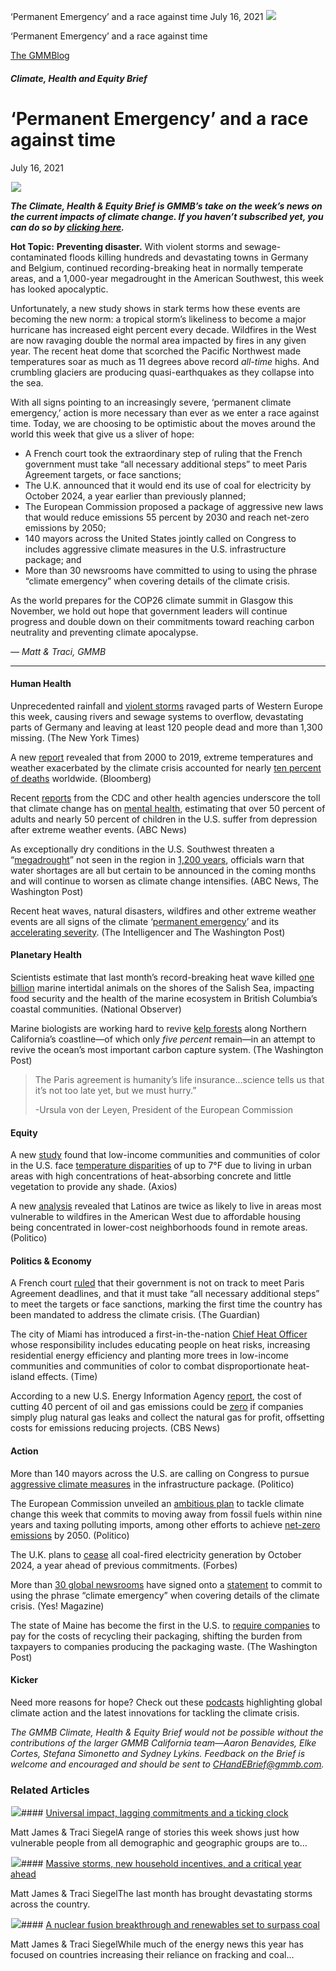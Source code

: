 



‘Permanent Emergency’ and a race against time
July 16, 2021
![](data:image/gif;base64,R0lGODlhAQABAAAAACH5BAEKAAEALAAAAAABAAEAAAICTAEAOw==)![](https://www.gmmb.com/wp-content/uploads/2021/07/germany_flood.png)



‘Permanent Emergency’ and a race against time





 [The GMMBlog](/blog/)



##### Climate, Health and Equity Brief

 ‘Permanent Emergency’ and a race against time
=============================================


July 16, 2021



![](data:image/gif;base64,R0lGODlhAQABAAAAACH5BAEKAAEALAAAAAABAAEAAAICTAEAOw==)![](https://www.gmmb.com/wp-content/uploads/2021/07/germany_flood-552x552.png) 


***The Climate, Health & Equity Brief is GMMB’s take on the week’s news on the current impacts of climate change. If you haven’t subscribed yet, you can do so by [clicking here](https://mailchimp.us4.list-manage.com/subscribe?u=f2f8c4bdabe1a2a83f914e813&id=4a13a601e2).***


**Hot Topic:** **Preventing disaster.** With violent storms and sewage-contaminated floods killing hundreds and devastating towns in Germany and Belgium, continued recording-breaking heat in normally temperate areas, and a 1,000-year megadrought in the American Southwest, this week has looked apocalyptic.


Unfortunately, a new study shows in stark terms how these events are becoming the new norm: a tropical storm’s likeliness to become a major hurricane has increased eight percent every decade. Wildfires in the West are now ravaging double the normal area impacted by fires in any given year. The recent heat dome that scorched the Pacific Northwest made temperatures soar as much as 11 degrees above record *all-time* highs. And crumbling glaciers are producing quasi-earthquakes as they collapse into the sea.


With all signs pointing to an increasingly severe, ‘permanent climate emergency,’ action is more necessary than ever as we enter a race against time. Today, we are choosing to be optimistic about the moves around the world this week that give us a sliver of hope:


* A French court took the extraordinary step of ruling that the French government must take “all necessary additional steps” to meet Paris Agreement targets, or face sanctions;
* The U.K. announced that it would end its use of coal for electricity by October 2024, a year earlier than previously planned;
* The European Commission proposed a package of aggressive new laws that would reduce emissions 55 percent by 2030 and reach net-zero emissions by 2050;
* 140 mayors across the United States jointly called on Congress to includes aggressive climate measures in the U.S. infrastructure package; and
* More than 30 newsrooms have committed to using to using the phrase “climate emergency” when covering details of the climate crisis.


As the world prepares for the COP26 climate summit in Glasgow this November, we hold out hope that government leaders will continue progress and double down on their commitments toward reaching carbon neutrality and preventing climate apocalypse.


*— Matt & Traci, GMMB*




---


#### Human Health


Unprecedented rainfall and [violent storms](https://urldefense.com/v3/__https:/mailchimp.us4.list-manage.com/track/click?u=f2f8c4bdabe1a2a83f914e813&id=cb47d5f9c3&e=17c77271a8__;!!HhhKMSGjjQV-!oAarvI3D88iLQ5HGMLiX3_xiPEj87A0FTlvhPD4XQ1EXpu9pLDYrNEF6Idyt-DAW%24) ravaged parts of Western Europe this week, causing rivers and sewage systems to overflow, devastating parts of Germany and leaving at least 120 people dead and more than 1,300 missing. (The New York Times)


A new [report](https://urldefense.com/v3/__https:/mailchimp.us4.list-manage.com/track/click?u=f2f8c4bdabe1a2a83f914e813&id=8ee3602228&e=17c77271a8__;!!HhhKMSGjjQV-!oAarvI3D88iLQ5HGMLiX3_xiPEj87A0FTlvhPD4XQ1EXpu9pLDYrNEF6Ielj3p-h%24) revealed that from 2000 to 2019, extreme temperatures and weather exacerbated by the climate crisis accounted for nearly [ten percent of deaths](https://urldefense.com/v3/__https:/mailchimp.us4.list-manage.com/track/click?u=f2f8c4bdabe1a2a83f914e813&id=69eb193567&e=17c77271a8__;!!HhhKMSGjjQV-!oAarvI3D88iLQ5HGMLiX3_xiPEj87A0FTlvhPD4XQ1EXpu9pLDYrNEF6IS8Tc63x%24) worldwide. (Bloomberg)


Recent [reports](https://urldefense.com/v3/__https:/mailchimp.us4.list-manage.com/track/click?u=f2f8c4bdabe1a2a83f914e813&id=180c6273d3&e=17c77271a8__;!!HhhKMSGjjQV-!oAarvI3D88iLQ5HGMLiX3_xiPEj87A0FTlvhPD4XQ1EXpu9pLDYrNEF6ITu1_rCL%24) from the CDC and other health agencies underscore the toll that climate change has on [mental health](https://urldefense.com/v3/__https:/mailchimp.us4.list-manage.com/track/click?u=f2f8c4bdabe1a2a83f914e813&id=12567e99b7&e=17c77271a8__;!!HhhKMSGjjQV-!oAarvI3D88iLQ5HGMLiX3_xiPEj87A0FTlvhPD4XQ1EXpu9pLDYrNEF6IdjWCDXD%24), estimating that over 50 percent of adults and nearly 50 percent of children in the U.S. suffer from depression after extreme weather events. (ABC News)


As exceptionally dry conditions in the U.S. Southwest threaten a “[megadrought](https://urldefense.com/v3/__https:/mailchimp.us4.list-manage.com/track/click?u=f2f8c4bdabe1a2a83f914e813&id=d46fa976a8&e=17c77271a8__;!!HhhKMSGjjQV-!oAarvI3D88iLQ5HGMLiX3_xiPEj87A0FTlvhPD4XQ1EXpu9pLDYrNEF6IThQnw1E%24)” not seen in the region in [1,200 years](https://urldefense.com/v3/__https:/mailchimp.us4.list-manage.com/track/click?u=f2f8c4bdabe1a2a83f914e813&id=2c83c7b247&e=17c77271a8__;!!HhhKMSGjjQV-!oAarvI3D88iLQ5HGMLiX3_xiPEj87A0FTlvhPD4XQ1EXpu9pLDYrNEF6IX_Dsrsc%24), officials warn that water shortages are all but certain to be announced in the coming months and will continue to worsen as climate change intensifies. (ABC News, The Washington Post)


Recent heat waves, natural disasters, wildfires and other extreme weather events are all signs of the climate ‘[permanent emergency](https://urldefense.com/v3/__https:/mailchimp.us4.list-manage.com/track/click?u=f2f8c4bdabe1a2a83f914e813&id=980ea7e976&e=17c77271a8__;!!HhhKMSGjjQV-!oAarvI3D88iLQ5HGMLiX3_xiPEj87A0FTlvhPD4XQ1EXpu9pLDYrNEF6IcFty8zU%24)’ and its [accelerating severity](https://urldefense.com/v3/__https:/mailchimp.us4.list-manage.com/track/click?u=f2f8c4bdabe1a2a83f914e813&id=9e75d9fe77&e=17c77271a8__;!!HhhKMSGjjQV-!oAarvI3D88iLQ5HGMLiX3_xiPEj87A0FTlvhPD4XQ1EXpu9pLDYrNEF6IVEDhPz1%24). (The Intelligencer and The Washington Post)


#### **Planetary Health**


Scientists estimate that last month’s record-breaking heat wave killed [one billion](https://urldefense.com/v3/__https:/mailchimp.us4.list-manage.com/track/click?u=f2f8c4bdabe1a2a83f914e813&id=2b19041d40&e=17c77271a8__;!!HhhKMSGjjQV-!oAarvI3D88iLQ5HGMLiX3_xiPEj87A0FTlvhPD4XQ1EXpu9pLDYrNEF6IVmbdKka%24) marine intertidal animals on the shores of the Salish Sea, impacting food security and the health of the marine ecosystem in British Columbia’s coastal communities. (National Observer)


Marine biologists are working hard to revive [kelp forests](https://urldefense.com/v3/__https:/mailchimp.us4.list-manage.com/track/click?u=f2f8c4bdabe1a2a83f914e813&id=d91730180c&e=17c77271a8__;!!HhhKMSGjjQV-!oAarvI3D88iLQ5HGMLiX3_xiPEj87A0FTlvhPD4XQ1EXpu9pLDYrNEF6IVLv088t%24) along Northern California’s coastline—of which only *five percent* remain—in an attempt to revive the ocean’s most important carbon capture system. (The Washington Post)



> The Paris agreement is humanity’s life insurance…science tells us that it’s not too late yet, but we must hurry.”
> 
> 
> -Ursula von der Leyen, President of the European Commission
> 
> 


#### Equity


A new [study](https://urldefense.com/v3/__https:/mailchimp.us4.list-manage.com/track/click?u=f2f8c4bdabe1a2a83f914e813&id=89687f9c48&e=17c77271a8__;!!HhhKMSGjjQV-!oAarvI3D88iLQ5HGMLiX3_xiPEj87A0FTlvhPD4XQ1EXpu9pLDYrNEF6Ia14BcpZ%24) found that low-income communities and communities of color in the U.S. face [temperature disparities](https://urldefense.com/v3/__https:/mailchimp.us4.list-manage.com/track/click?u=f2f8c4bdabe1a2a83f914e813&id=966e289e82&e=17c77271a8__;!!HhhKMSGjjQV-!oAarvI3D88iLQ5HGMLiX3_xiPEj87A0FTlvhPD4XQ1EXpu9pLDYrNEF6IUxEIx4R%24) of up to 7°F due to living in urban areas with high concentrations of heat-absorbing concrete and little vegetation to provide any shade. (Axios)


A new [analysis](https://urldefense.com/v3/__https:/mailchimp.us4.list-manage.com/track/click?u=f2f8c4bdabe1a2a83f914e813&id=3b859493c3&e=17c77271a8__;!!HhhKMSGjjQV-!oAarvI3D88iLQ5HGMLiX3_xiPEj87A0FTlvhPD4XQ1EXpu9pLDYrNEF6IWv6LboC%24) revealed that Latinos are twice as likely to live in areas most vulnerable to wildfires in the American West due to affordable housing being concentrated in lower-cost neighborhoods found in remote areas. (Politico)


#### Politics & Economy


A French court [ruled](https://urldefense.com/v3/__https:/mailchimp.us4.list-manage.com/track/click?u=f2f8c4bdabe1a2a83f914e813&id=47206e4a41&e=17c77271a8__;!!HhhKMSGjjQV-!oAarvI3D88iLQ5HGMLiX3_xiPEj87A0FTlvhPD4XQ1EXpu9pLDYrNEF6ISq2n3RL%24) that their government is not on track to meet Paris Agreement deadlines, and that it must take “all necessary additional steps” to meet the targets or face sanctions, marking the first time the country has been mandated to address the climate crisis. (The Guardian)


The city of Miami has introduced a first-in-the-nation [Chief Heat Officer](https://urldefense.com/v3/__https:/mailchimp.us4.list-manage.com/track/click?u=f2f8c4bdabe1a2a83f914e813&id=08a9dd0b7f&e=17c77271a8__;!!HhhKMSGjjQV-!oAarvI3D88iLQ5HGMLiX3_xiPEj87A0FTlvhPD4XQ1EXpu9pLDYrNEF6Icuv5Cyc%24) whose responsibility includes educating people on heat risks, increasing residential energy efficiency and planting more trees in low-income communities and communities of color to combat disproportionate heat-island effects. (Time)


According to a new U.S. Energy Information Agency [report](https://urldefense.com/v3/__https:/mailchimp.us4.list-manage.com/track/click?u=f2f8c4bdabe1a2a83f914e813&id=277cb6072c&e=17c77271a8__;!!HhhKMSGjjQV-!oAarvI3D88iLQ5HGMLiX3_xiPEj87A0FTlvhPD4XQ1EXpu9pLDYrNEF6IZKUnB1s%24), the cost of cutting 40 percent of oil and gas emissions could be [zero](https://urldefense.com/v3/__https:/mailchimp.us4.list-manage.com/track/click?u=f2f8c4bdabe1a2a83f914e813&id=af86f9bfd5&e=17c77271a8__;!!HhhKMSGjjQV-!oAarvI3D88iLQ5HGMLiX3_xiPEj87A0FTlvhPD4XQ1EXpu9pLDYrNEF6IXcRPZcj%24) if companies simply plug natural gas leaks and collect the natural gas for profit, offsetting costs for emissions reducing projects. (CBS News)


#### Action


More than 140 mayors across the U.S. are calling on Congress to pursue [aggressive climate measures](https://urldefense.com/v3/__https:/mailchimp.us4.list-manage.com/track/click?u=f2f8c4bdabe1a2a83f914e813&id=968e2dde92&e=17c77271a8__;!!HhhKMSGjjQV-!oAarvI3D88iLQ5HGMLiX3_xiPEj87A0FTlvhPD4XQ1EXpu9pLDYrNEF6IQxHXhWa%24) in the infrastructure package. (Politico)


The European Commission unveiled an [ambitious plan](https://urldefense.com/v3/__https:/mailchimp.us4.list-manage.com/track/click?u=f2f8c4bdabe1a2a83f914e813&id=90d22c6bce&e=17c77271a8__;!!HhhKMSGjjQV-!oAarvI3D88iLQ5HGMLiX3_xiPEj87A0FTlvhPD4XQ1EXpu9pLDYrNEF6IRCCNv9A%24) to tackle climate change this week that commits to moving away from fossil fuels within nine years and taxing polluting imports, among other efforts to achieve [net-zero emissions](https://urldefense.com/v3/__https:/mailchimp.us4.list-manage.com/track/click?u=f2f8c4bdabe1a2a83f914e813&id=6c9dacd0ae&e=17c77271a8__;!!HhhKMSGjjQV-!oAarvI3D88iLQ5HGMLiX3_xiPEj87A0FTlvhPD4XQ1EXpu9pLDYrNEF6IYgz-yI1%24) by 2050. (Politico)


The U.K. plans to [cease](https://urldefense.com/v3/__https:/mailchimp.us4.list-manage.com/track/click?u=f2f8c4bdabe1a2a83f914e813&id=ddb82cea3f&e=17c77271a8__;!!HhhKMSGjjQV-!oAarvI3D88iLQ5HGMLiX3_xiPEj87A0FTlvhPD4XQ1EXpu9pLDYrNEF6IUefMvLQ%24) all coal-fired electricity generation by October 2024, a year ahead of previous commitments. (Forbes)


More than [30 global newsrooms](https://urldefense.com/v3/__https:/mailchimp.us4.list-manage.com/track/click?u=f2f8c4bdabe1a2a83f914e813&id=805030074a&e=17c77271a8__;!!HhhKMSGjjQV-!oAarvI3D88iLQ5HGMLiX3_xiPEj87A0FTlvhPD4XQ1EXpu9pLDYrNEF6Ic9ISIHx%24) have signed onto a [statement](https://urldefense.com/v3/__https:/mailchimp.us4.list-manage.com/track/click?u=f2f8c4bdabe1a2a83f914e813&id=2abacd28aa&e=17c77271a8__;!!HhhKMSGjjQV-!oAarvI3D88iLQ5HGMLiX3_xiPEj87A0FTlvhPD4XQ1EXpu9pLDYrNEF6IdNob0E1%24) to commit to using the phrase “climate emergency” when covering details of the climate crisis. (Yes! Magazine)


The state of Maine has become the first in the U.S. to [require companies](https://urldefense.com/v3/__https:/mailchimp.us4.list-manage.com/track/click?u=f2f8c4bdabe1a2a83f914e813&id=38e4b572b2&e=17c77271a8__;!!HhhKMSGjjQV-!oAarvI3D88iLQ5HGMLiX3_xiPEj87A0FTlvhPD4XQ1EXpu9pLDYrNEF6IQpckDLF%24) to pay for the costs of recycling their packaging, shifting the burden from taxpayers to companies producing the packaging waste. (The Washington Post)


#### Kicker


Need more reasons for hope? Check out these [podcasts](https://urldefense.com/v3/__https:/mailchimp.us4.list-manage.com/track/click?u=f2f8c4bdabe1a2a83f914e813&id=d5413f55c4&e=17c77271a8__;!!HhhKMSGjjQV-!oAarvI3D88iLQ5HGMLiX3_xiPEj87A0FTlvhPD4XQ1EXpu9pLDYrNEF6IdhtIxKJ%24) highlighting global climate action and the latest innovations for tackling the climate crisis.


*The GMMB Climate, Health & Equity Brief would not be possible without the contributions of the larger GMMB California team—Aaron Benavides, Elke Cortes, Stefana Simonetto and Sydney Lykins. Feedback on the Brief is welcome and encouraged and should be sent to [CHandEBrief@gmmb.com](mailto:CHandEBrief@gmmb.com).*









### Related Articles

![](data:image/gif;base64,R0lGODlhAQABAAAAACH5BAEKAAEALAAAAAABAAEAAAICTAEAOw==)![](https://www.gmmb.com/wp-content/uploads/2023/01/c53f7cb5-08a2-d0cf-d9a1-c8ef2c9b55e0-380x200.png)#### [Universal impact, lagging commitments and a ticking clock](https://www.gmmb.com/news/universal-impact-lagging-commitments-and-a-ticking-clock/)

Matt James & Traci SiegelA range of stories this week shows just how vulnerable people from all demographic and geographic groups are to…

![](data:image/gif;base64,R0lGODlhAQABAAAAACH5BAEKAAEALAAAAAABAAEAAAICTAEAOw==)![](https://www.gmmb.com/wp-content/uploads/2023/01/Picture1-380x200.png)#### [Massive storms, new household incentives, and a critical year ahead](https://www.gmmb.com/news/massive-storms-new-household-incentives-and-a-critical-year-ahead-and-renewables-set-to-surpass-coal-2/)

Matt James & Traci SiegelThe last month has brought devastating storms across the country.

![](data:image/gif;base64,R0lGODlhAQABAAAAACH5BAEKAAEALAAAAAABAAEAAAICTAEAOw==)![](https://www.gmmb.com/wp-content/uploads/2022/12/Picture1-380x200.png)#### [A nuclear fusion breakthrough and renewables set to surpass coal](https://www.gmmb.com/news/a-nuclear-fusion-breakthrough-and-renewables-set-to-surpass-coal/)

Matt James & Traci SiegelWhile much of the energy news this year has focused on countries increasing their reliance on fracking and coal…




